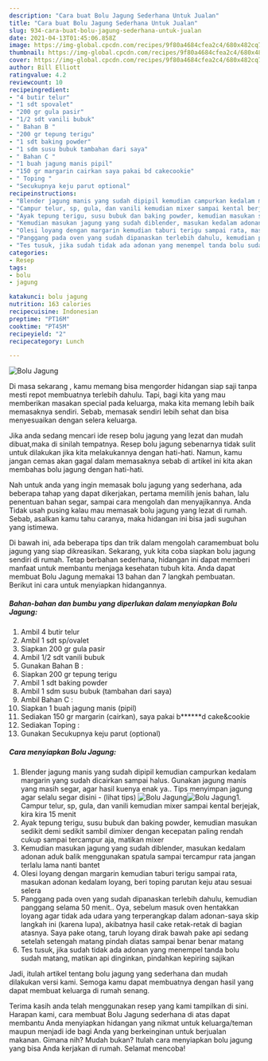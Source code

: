 ```yaml
---
description: "Cara buat Bolu Jagung Sederhana Untuk Jualan"
title: "Cara buat Bolu Jagung Sederhana Untuk Jualan"
slug: 934-cara-buat-bolu-jagung-sederhana-untuk-jualan
date: 2021-04-13T01:45:06.858Z
image: https://img-global.cpcdn.com/recipes/9f80a4684cfea2c4/680x482cq70/bolu-jagung-foto-resep-utama.jpg
thumbnail: https://img-global.cpcdn.com/recipes/9f80a4684cfea2c4/680x482cq70/bolu-jagung-foto-resep-utama.jpg
cover: https://img-global.cpcdn.com/recipes/9f80a4684cfea2c4/680x482cq70/bolu-jagung-foto-resep-utama.jpg
author: Bill Elliott
ratingvalue: 4.2
reviewcount: 10
recipeingredient:
- "4 butir telur"
- "1 sdt spovalet"
- "200 gr gula pasir"
- "1/2 sdt vanili bubuk"
- " Bahan B "
- "200 gr tepung terigu"
- "1 sdt baking powder"
- "1 sdm susu bubuk tambahan dari saya"
- " Bahan C "
- "1 buah jagung manis pipil"
- "150 gr margarin cairkan saya pakai bd cakecookie"
- " Toping "
- "Secukupnya keju parut optional"
recipeinstructions:
- "Blender jagung manis yang sudah dipipil kemudian campurkan kedalam margarin yang sudah dicairkan sampai halus. Gunakan jagung manis yang masih segar, agar hasil kuenya enak ya.. Tips menyimpan jagung agar selalu segar disini           (lihat tips)"
- "Campur telur, sp, gula, dan vanili kemudian mixer sampai kental berjejak, kira kira 15 menit"
- "Ayak tepung terigu, susu bubuk dan baking powder, kemudian masukan sedikit demi sedikit sambil dimixer dengan kecepatan paling rendah cukup sampai tercampur aja, matikan mixer"
- "Kemudian masukan jagung yang sudah diblender, masukan kedalam adonan aduk balik menggunakan spatula sampai tercampur rata jangan terlalu lama nanti bantet"
- "Olesi loyang dengan margarin kemudian taburi terigu sampai rata, masukan adonan kedalam loyang, beri toping parutan keju atau sesuai selera"
- "Panggang pada oven yang sudah dipanaskan terlebih dahulu, kemudian panggang selama 50 menit.. Oya, sebelum masuk oven hentakkan loyang agar tidak ada udara yang terperangkap dalam adonan-saya skip langkah ini (karena lupa), akibatnya hasil cake retak-retak di bagian atasnya. Saya pake otang, taruh loyang dirak bawah pake api sedang setelah setengah matang pindah diatas sampai benar benar matang"
- "Tes tusuk, jika sudah tidak ada adonan yang menempel tanda bolu sudah matang, matikan api dinginkan, pindahkan kepiring sajikan"
categories:
- Resep
tags:
- bolu
- jagung

katakunci: bolu jagung 
nutrition: 163 calories
recipecuisine: Indonesian
preptime: "PT16M"
cooktime: "PT45M"
recipeyield: "2"
recipecategory: Lunch

---
```



![Bolu Jagung](https://img-global.cpcdn.com/recipes/9f80a4684cfea2c4/680x482cq70/bolu-jagung-foto-resep-utama.jpg)

Di masa  sekarang , kamu memang bisa mengorder hidangan siap saji tanpa mesti repot membuatnya terlebih dahulu. Tapi, bagi kita yang mau memberikan masakan special pada keluarga, maka kita memang lebih baik memasaknya sendiri. Sebab, memasak sendiri lebih sehat dan bisa menyesuaikan dengan selera keluarga.

Jika anda sedang mencari ide resep bolu jagung yang lezat dan mudah dibuat,maka di sinilah tempatnya. Resep bolu jagung  sebenarnya tidak sulit untuk dilakukan jika kita melakukannya dengan hati-hati. Namun, kamu jangan cemas akan gagal dalam memasaknya 
sebab di artikel ini kita akan membahas bolu jagung dengan hati-hati.  



Nah untuk anda yang ingin memasak bolu jagung yang sederhana, ada beberapa tahap yang dapat dikerjakan, pertama memilih jenis bahan, lalu penentuan bahan segar, sampai cara mengolah dan menyajikannya. Anda Tidak usah pusing kalau mau memasak bolu jagung yang lezat di rumah. Sebab, asalkan kamu  tahu caranya, maka hidangan ini bisa jadi suguhan yang istimewa.

Di bawah ini, ada beberapa tips dan trik dalam mengolah caramembuat bolu jagung yang siap dikreasikan. Sekarang, yuk kita coba siapkan bolu jagung sendiri di rumah. Tetap berbahan sederhana, hidangan ini dapat memberi manfaat untuk membantu menjaga kesehatan tubuh kita. Anda dapat membuat Bolu Jagung memakai 13 bahan dan 7 langkah pembuatan. Berikut ini cara untuk menyiapkan hidangannya.

<!--inarticleads1-->

##### Bahan-bahan dan bumbu yang diperlukan dalam menyiapkan Bolu Jagung:

1. Ambil 4 butir telur
1. Ambil 1 sdt sp/ovalet
1. Siapkan 200 gr gula pasir
1. Ambil 1/2 sdt vanili bubuk
1. Gunakan  Bahan B :
1. Siapkan 200 gr tepung terigu
1. Ambil 1 sdt baking powder
1. Ambil 1 sdm susu bubuk (tambahan dari saya)
1. Ambil  Bahan C :
1. Siapkan 1 buah jagung manis (pipil)
1. Sediakan 150 gr margarin (cairkan), saya pakai b******d cake&amp;cookie
1. Sediakan  Toping :
1. Gunakan Secukupnya keju parut (optional)




<!--inarticleads2-->

##### Cara menyiapkan Bolu Jagung:

1. Blender jagung manis yang sudah dipipil kemudian campurkan kedalam margarin yang sudah dicairkan sampai halus. Gunakan jagung manis yang masih segar, agar hasil kuenya enak ya.. Tips menyimpan jagung agar selalu segar disini -           (lihat tips)
<img src="https://img-global.cpcdn.com/steps/6cc39256fd18f3ba/160x128cq70/bolu-jagung-langkah-memasak-1-foto.jpg" alt="Bolu Jagung"><img src="https://img-global.cpcdn.com/steps/85ba330bf63c293f/160x128cq70/bolu-jagung-langkah-memasak-1-foto.jpg" alt="Bolu Jagung">1. Campur telur, sp, gula, dan vanili kemudian mixer sampai kental berjejak, kira kira 15 menit
1. Ayak tepung terigu, susu bubuk dan baking powder, kemudian masukan sedikit demi sedikit sambil dimixer dengan kecepatan paling rendah cukup sampai tercampur aja, matikan mixer
1. Kemudian masukan jagung yang sudah diblender, masukan kedalam adonan aduk balik menggunakan spatula sampai tercampur rata jangan terlalu lama nanti bantet
1. Olesi loyang dengan margarin kemudian taburi terigu sampai rata, masukan adonan kedalam loyang, beri toping parutan keju atau sesuai selera
1. Panggang pada oven yang sudah dipanaskan terlebih dahulu, kemudian panggang selama 50 menit.. Oya, sebelum masuk oven hentakkan loyang agar tidak ada udara yang terperangkap dalam adonan-saya skip langkah ini (karena lupa), akibatnya hasil cake retak-retak di bagian atasnya. Saya pake otang, taruh loyang dirak bawah pake api sedang setelah setengah matang pindah diatas sampai benar benar matang
1. Tes tusuk, jika sudah tidak ada adonan yang menempel tanda bolu sudah matang, matikan api dinginkan, pindahkan kepiring sajikan




Jadi, itulah artikel tentang  bolu jagung  yang sederhana dan mudah dilakukan versi kami. Semoga kamu dapat membuatnya dengan hasil yang dapat membuat keluarga di rumah senang. 

Terima kasih anda telah menggunakan resep yang kami tampilkan di sini. Harapan kami, cara membuat  Bolu Jagung sederhana di atas dapat membantu Anda menyiapkan hidangan yang nikmat untuk keluarga/teman maupun menjadi ide bagi Anda yang berkeinginan untuk berjualan makanan. Gimana nih? Mudah bukan? Itulah cara menyiapkan bolu jagung yang bisa Anda kerjakan di rumah. Selamat mencoba!

